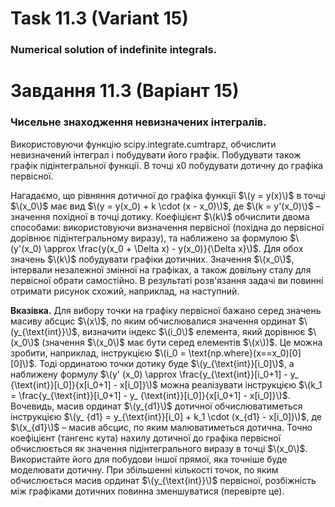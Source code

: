# Task 11.3 (Variant 15)

### Numerical solution of indefinite integrals.

# Завдання 11.3 (Варіант 15)

### Чисельне знаходження невизначених інтегралів.

Використовуючи функцію scipy.integrate.cumtrapz,
обчислити невизначений інтеграл і побудувати його графік. Побудувати також
графік підінтегральної функції. В точці x0 побудувати дотичну до графіка
первісної.

Нагадаємо, що рівняння дотичної до графіка функції $\(y = y(x)\)$ в точці $\(x_0\)$ має вид $\(y = y(x_0) + k \cdot (x -
x_0)\)$, де $\(k = y'(x_0)\)$ – значення похідної в точці дотику. Коефіцієнт $\(k\)$ обчислити двома способами:
використовуючи визначення первісної (похідна до первісної дорівнює підінтегральному виразу), та наближено за формулою
$\(y'(x_0) \approx \frac{y(x_0 + \Delta x) - y(x_0)}{\Delta x}\)$. Для обох значень $\(k\)$ побудувати графіки дотичних.
Значення $\(x_0\)$, інтервали незалежної змінної на графіках, а також довільну сталу для первісної обрати самостійно.
В результаті розв'язання задачі ви повинні отримати рисунок схожий,
наприклад, на наступний.

**Вказівка.** Для вибору точки на графіку первісної бажано серед значень масиву абсцис $\(x\)$, по яким обчислювалися
значення ординат $\(y_{\text{int}}\)$, визначити індекс $\(i_0\)$ елемента, який дорівнює $\(x_0\)$ (значення $\(x_0\)$ має бути
серед елементів $\(x\))$. Це можна зробити, наприклад, інструкцією $\(i_0 = \text{np.where}(x==x_0)[0][0]\)$. Тоді ординатою
точки дотику буде $\(y_{\text{int}}[i_0]\)$, а наближену формулу $\(y' (x_0) \approx \frac{y_{\text{int}}[i_0+1] - y_
{\text{int}}[i_0]}{x[i_0+1] - x[i_0]}\)$ можна реалізувати інструкцією $\(k_1 = \frac{y_{\text{int}}[i_0+1] - y_
{\text{int}}[i_0]}{x[i_0+1] - x[i_0]}\)$. Вочевидь, масив ординат $\(y_{d1}\)$ дотичної обчислюватиметься інструкцією $\(y_
{d1} = y_{\text{int}}[i_0] + k_1 \cdot (x_{d1} - x[i_0])\)$, де $\(x_{d1}\)$ – масив абсцис, по яким малюватиметься
дотична. Точно коефіцієнт (тангенс кута) нахилу дотичної до графіка первісної обчислюється як значення підінтегрального
виразу в точці $\(x_0\)$. Використайте його для побудови іншої прямої, яка точніше буде моделювати дотичну. При збільшенні
кількості точок, по яким обчислюється масив ординат $\(y_{\text{int}}\)$ первісної, розбіжність між графіками дотичних
повинна зменшуватися (перевірте це).
